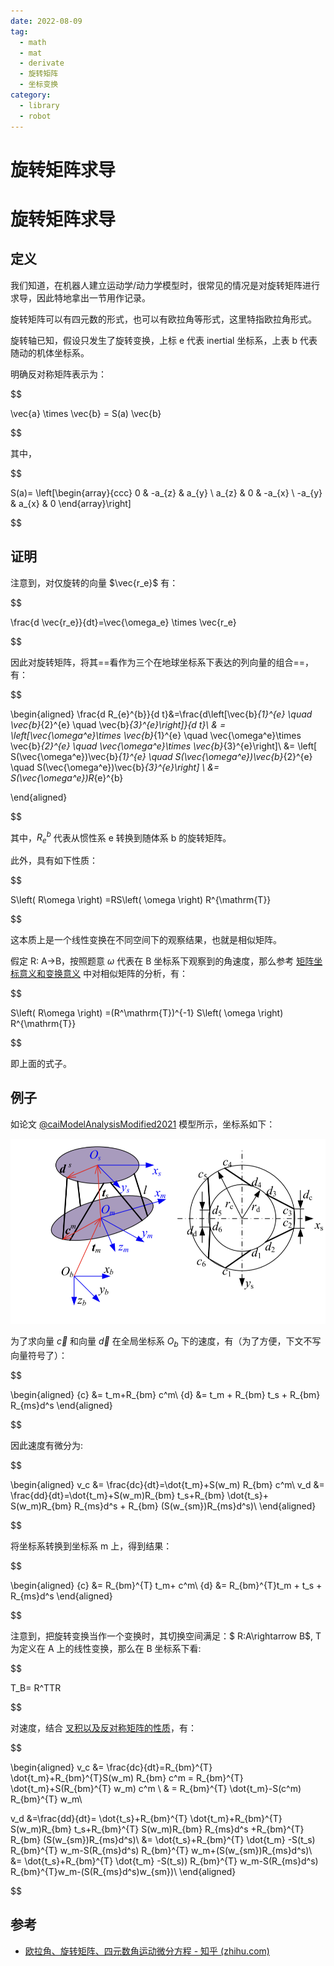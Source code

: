 ```yaml
---
date: 2022-08-09
tag:
  - math
  - mat
  - derivate
  - 旋转矩阵
  - 坐标变换
category:
  - library
  - robot
---
```


# 旋转矩阵求导

# 旋转矩阵求导

## 定义

我们知道，在机器人建立运动学/动力学模型时，很常见的情况是对旋转矩阵进行求导，因此特地拿出一节用作记录。

旋转矩阵可以有四元数的形式，也可以有欧拉角等形式，这里特指欧拉角形式。

旋转轴已知，假设只发生了旋转变换，上标 e 代表 inertial 坐标系，上表 b 代表随动的机体坐标系。

明确反对称矩阵表示为：


$$

\vec{a} \times \vec{b} = S(a) \vec{b}

$$


其中，

$$

S(a)= \left[\begin{array}{ccc}
0 & -a_{z} & a_{y} \\
a_{z} & 0 & -a_{x} \\
-a_{y} & a_{x} & 0
\end{array}\right]

$$


## 证明

注意到，对仅旋转的向量 $\vec{r_e}$ 有：


$$

\frac{d \vec{r_e}}{dt}=\vec{\omega_e} \times \vec{r_e}

$$


因此对旋转矩阵，将其==看作为三个在地球坐标系下表达的列向量的组合==，有：


$$

\begin{aligned}
\frac{d R_{e}^{b}}{d t}&=\frac{d\left[\vec{b}_{1}^{e} \quad \vec{b}_{2}^{e} \quad \vec{b}_{3}^{e}\right]}{d t}\\
& = \left[\vec{\omega^e}\times \vec{b}_{1}^{e} \quad \vec{\omega^e}\times \vec{b}_{2}^{e} \quad \vec{\omega^e}\times \vec{b}_{3}^{e}\right]\\
&= \left[ S(\vec{\omega^e})\vec{b}_{1}^{e} \quad S(\vec{\omega^e})\vec{b}_{2}^{e} \quad
S(\vec{\omega^e})\vec{b}_{3}^{e}\right] \\
&= S(\vec{\omega^e})R_{e}^{b}

\end{aligned}

$$


其中，$R_{e}^{b}$ 代表从惯性系 e 转换到随体系 b 的旋转矩阵。

此外，具有如下性质：


$$

S\left( R\omega \right) =RS\left( \omega \right) R^{\mathrm{T}}

$$

这本质上是一个线性变换在不同空间下的观察结果，也就是相似矩阵。

假定 R: A->B，按照题意 $\omega$ 代表在 B 坐标系下观察到的角速度，那么参考 [矩阵坐标意义和变换意义](./../math/线性代数/矩阵直观理解/矩阵坐标意义和变换意义.md) 中对相似矩阵的分析，有：


$$

S\left( R\omega \right) =(R^\mathrm{T})^{-1} S\left( \omega \right) R^{\mathrm{T}}

$$

即上面的式子。

## 例子

如论文 [@caiModelAnalysisModified2021](./../paper/@caiModelAnalysisModified2021.md) 模型所示，坐标系如下：

![Pasted image 20220813172211](./assets/Pasted-image-20220813172211.png)

为了求向量 $\vec{c}$ 和向量 $\vec{d}$ 在全局坐标系 $O_b$ 下的速度，有（为了方便，下文不写向量符号了）：


$$

\begin{aligned}
{c} &= t_m+R_{bm} c^m\\
{d} &= t_m + R_{bm} t_s + R_{bm} R_{ms}d^s
\end{aligned}

$$


因此速度有微分为:


$$

\begin{aligned}
v_c &= \frac{dc}{dt}=\dot{t_m}+S(w_m) R_{bm} c^m\\
v_d &= \frac{dd}{dt}=\dot{t_m}+S(w_m)R_{bm} t_s+R_{bm} \dot{t_s}+ S(w_m)R_{bm} R_{ms}d^s + R_{bm} (S(w_{sm})R_{ms}d^s)\\
\end{aligned}

$$


将坐标系转换到坐标系 m 上，得到结果：


$$

\begin{aligned}
{c} &= R_{bm}^{T} t_m+ c^m\\
{d} &= R_{bm}^{T}t_m + t_s + R_{ms}d^s
\end{aligned}

$$


注意到，把旋转变换当作一个变换时，其切换空间满足：$
R:A\rightarrow B$,
T 为定义在 A 上的线性变换，那么在 B 坐标系下看:


$$

T_B= R^TTR

$$


对速度，结合 [叉积以及反对称矩阵的性质](./../math/线性代数/叉积以及反对称矩阵的性质.md)，有：




$$

\begin{aligned}
v_c &= \frac{dc}{dt}=R_{bm}^{T} \dot{t_m}+R_{bm}^{T}S(w_m) R_{bm} c^m = R_{bm}^{T} \dot{t_m}+S(R_{bm}^{T} w_m) c^m \\
	& = R_{bm}^{T} \dot{t_m}-S(c^m) R_{bm}^{T} w_m\\

v_d &=\frac{dd}{dt}= \dot{t_s}+R_{bm}^{T} \dot{t_m}+R_{bm}^{T} S(w_m)R_{bm} t_s+R_{bm}^{T} S(w_m)R_{bm} R_{ms}d^s +R_{bm}^{T} R_{bm} (S(w_{sm})R_{ms}d^s)\\
	&= \dot{t_s}+R_{bm}^{T} \dot{t_m} -S(t_s) R_{bm}^{T} w_m-S(R_{ms}d^s) R_{bm}^{T} w_m+(S(w_{sm})R_{ms}d^s)\\
	&= \dot{t_s}+R_{bm}^{T} \dot{t_m} -S(t_s)) R_{bm}^{T} w_m-S(R_{ms}d^s) R_{bm}^{T}w_m-(S(R_{ms}d^s)w_{sm})\\
\end{aligned}

$$


## 参考

- [欧拉角、旋转矩阵、四元数角运动微分方程 - 知乎 (zhihu.com)](https://zhuanlan.zhihu.com/p/77992837)
